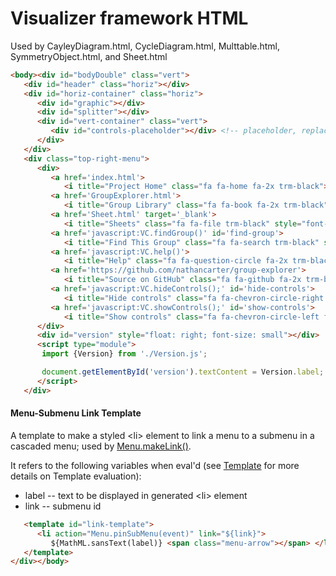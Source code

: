 # Visualizer framework HTML

Used by CayleyDiagram.html, CycleDiagram.html, Multtable.html, SymmetryObject.html, and Sheet.html
```html
<body><div id="bodyDouble" class="vert">
   <div id="header" class="horiz"></div>
   <div id="horiz-container" class="horiz">
      <div id="graphic"></div>
      <div id="splitter"></div>
      <div id="vert-container" class="vert">
         <div id="controls-placeholder"></div> <!-- placeholder, replaced by visualizer-specific code in VC.load() -->
      </div>
   </div>
   <div class="top-right-menu">
      <div>
         <a href='index.html'>
            <i title="Project Home" class="fa fa-home fa-2x trm-black"></i></a>
         <a href='GroupExplorer.html'>
            <i title="Group Library" class="fa fa-book fa-2x trm-black"></i></a>
         <a href='Sheet.html' target='_blank'>
            <i title="Sheets" class="fa fa-file trm-black" style="font-size:1.5em;vertical-align:10%;"></i></a>
         <a href='javascript:VC.findGroup()' id='find-group'>
            <i title="Find This Group" class="fa fa-search trm-black" style="font-size:1.75em;vertical-align:10%;"></i></a>
         <a href='javascript:VC.help()'>
            <i title="Help" class="fa fa-question-circle fa-2x trm-black"></i></a>
         <a href='https://github.com/nathancarter/group-explorer'>
            <i title="Source on GitHub" class="fa fa-github fa-2x trm-black"></i></a>
         <a href='javascript:VC.hideControls();' id='hide-controls'>
            <i title="Hide controls" class="fa fa-chevron-circle-right fa-2x trm-black"></i></a>
         <a href='javascript:VC.showControls();' id='show-controls'>
            <i title="Show controls" class="fa fa-chevron-circle-left fa-2x trm-black"></i></a>
      </div>
      <div id="version" style="float: right; font-size: small"></div>
      <script type="module">
       import {Version} from './Version.js';

       document.getElementById('version').textContent = Version.label;
      </script>
   </div>
```
#### Menu-Submenu Link Template
A template to make a styled &lt;li&gt; element to link a menu to a submenu in a cascaded menu;
used by [Menu.makeLink()](../js/Menu.md#menumakelinklabel-link).

It refers to the following variables when eval'd (see [Template](../js/Template.md) for more details on Template evaluation):
  * label -- text to be displayed in generated &lt;li&gt; element
  * link -- submenu id

```html
   <template id="link-template">
      <li action="Menu.pinSubMenu(event)" link="${link}">
         ${MathML.sansText(label)} <span class="menu-arrow"></span> </li>
   </template>
</div></body>
```

